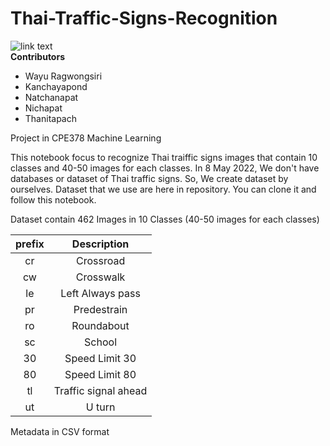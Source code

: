 # Thai-Traffic-Signs-Recognition
![link text](https://img.shields.io/static/v1?label=STATUS&message=DEVELOPING&color=<COLOR>) </br>
**Contributors**
* Wayu Ragwongsiri
* Kanchayapond
* Natchanapat
* Nichapat
* Thanitapach

Project in CPE378 Machine Learning

This notebook focus to recognize Thai traiffic signs images that contain 10 classes and 40-50 images for each classes. In 8 May 2022, We don't have databases or dataset of Thai traffic signs. So, We create dataset by ourselves. Dataset that we use are here in repository. You can clone it and follow this notebook. </br>

Dataset contain 462 Images in 10 Classes (40-50 images for each classes)

prefix  |   Description
:------:| :----:
cr      |   Crossroad
cw	    |   Crosswalk
le	    |   Left Always pass
pr	    |   Predestrain
ro	    |   Roundabout
sc	    |   School
30	    |   Speed Limit 30
80	    |   Speed Limit 80
tl	    |   Traffic signal ahead
ut	    |   U turn

Metadata in CSV format  </br>
